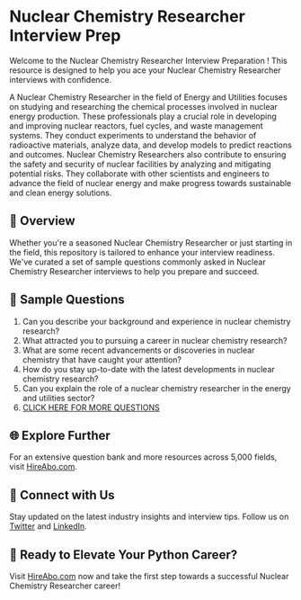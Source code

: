 # Nuclear Chemistry Researcher Interview Prep

Welcome to the Nuclear Chemistry Researcher Interview Preparation ! This resource is designed to help you ace your Nuclear Chemistry Researcher interviews with confidence.

A Nuclear Chemistry Researcher in the field of Energy and Utilities focuses on studying and researching the chemical processes involved in nuclear energy production. These professionals play a crucial role in developing and improving nuclear reactors, fuel cycles, and waste management systems. They conduct experiments to understand the behavior of radioactive materials, analyze data, and develop models to predict reactions and outcomes. Nuclear Chemistry Researchers also contribute to ensuring the safety and security of nuclear facilities by analyzing and mitigating potential risks. They collaborate with other scientists and engineers to advance the field of nuclear energy and make progress towards sustainable and clean energy solutions.

## 🚀 Overview

Whether you're a seasoned Nuclear Chemistry Researcher or just starting in the field, this repository is tailored to enhance your interview readiness. We've curated a set of sample questions commonly asked in Nuclear Chemistry Researcher interviews to help you prepare and succeed.

## 📝 Sample Questions

1. Can you describe your background and experience in nuclear chemistry research?
2. What attracted you to pursuing a career in nuclear chemistry research?
3. What are some recent advancements or discoveries in nuclear chemistry that have caught your attention?
4. How do you stay up-to-date with the latest developments in nuclear chemistry research?
5. Can you explain the role of a nuclear chemistry researcher in the energy and utilities sector?
6. [CLICK HERE FOR MORE QUESTIONS](https://hireabo.com/job/20_3_12/Nuclear%20Chemistry%20Researcher)

## 🌐 Explore Further

For an extensive question bank and more resources across 5,000 fields, visit [HireAbo.com](https://www.hireabo.com).

## 📱 Connect with Us

Stay updated on the latest industry insights and interview tips. Follow us on [Twitter](https://twitter.com/hireabo) and [LinkedIn](https://www.linkedin.com/in/hire-abo-3609972a8/).

## 🚀 Ready to Elevate Your Python Career?

Visit [HireAbo.com](https://www.hireabo.com) now and take the first step towards a successful Nuclear Chemistry Researcher career!